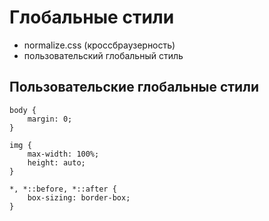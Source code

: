 # Глобальные стили
- normalize.css (кроссбраузерность)
- пользовательский глобальный стиль

## Пользовательские глобальные стили
    body { 
        margin: 0;
    }

    img { 
        max-width: 100%;
        height: auto;
    }

    *, *::before, *::after { 
        box-sizing: border-box;
    }
